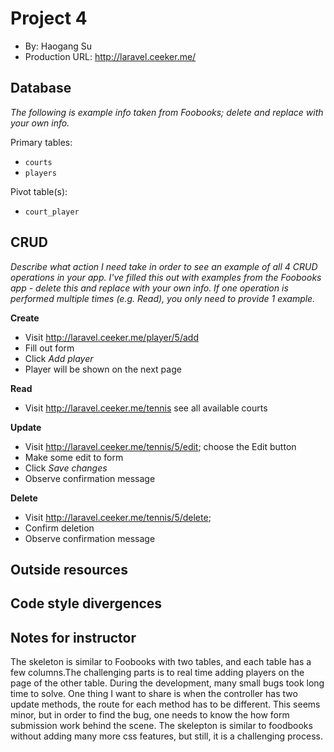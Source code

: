 # Project 4
+ By: Haogang Su
+ Production URL: http://laravel.ceeker.me/

## Database
*The following is example info taken from Foobooks; delete and replace with your own info.*

Primary tables:
  + `courts`
  + `players`

  
Pivot table(s):
  + `court_player`


## CRUD
*Describe what action I need take in order to see an example of all 4 CRUD operations in your app. I've filled this out with examples from the Foobooks app - delete this and replace with your own info. If one operation is performed multiple times (e.g. Read), you only need to provide 1 example.*

__Create__
  + Visit http://laravel.ceeker.me/player/5/add
  + Fill out form
  + Click *Add player*
  + Player will be shown on the next page
  
__Read__
  + Visit http://laravel.ceeker.me/tennis see all available courts
  
__Update__
  + Visit http://laravel.ceeker.me/tennis/5/edit; choose the Edit button
  + Make some edit to form
  + Click *Save changes*
  + Observe confirmation message
  
__Delete__
  + Visit <http://laravel.ceeker.me/tennis/5/delete>; 
  + Confirm deletion
  + Observe confirmation message

## Outside resources

## Code style divergences

## Notes for instructor
The skeleton is similar to Foobooks with two tables, and each table has a few columns.The challenging parts is to real time adding players on the page of the other table. During the development, many small bugs took long time to solve. One thing I want to share is when the controller has two update methods, the route for each method has to be different. This seems minor, but in order to find the bug, one needs to know the how form submission work behind the scene. The skelepton is similar to foodbooks without adding many more css features, but still, it is a challenging process. 
